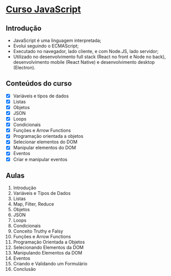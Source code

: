 # [Curso JavaScript](https://www.youtube.com/playlist?list=PLm-VCNNTu3LnlPhqxx03kvjQd3qF6EBdz)

## Introdução 

- JavaScript é uma linguagem interpretada;
- Evolui seguindo o ECMAScript;
- Executado no navegador, lado cliente, e com Node.JS, lado servidor;
- Utilizado no desenvolvimento full stack (React no front e Node no back), desenvolvimento mobile (React Native) e desenvolvimento desktop (Electron).

## Conteúdos do curso

- [X] Variáveis e tipos de dados
- [X] Listas
- [x] Objetos
- [x] JSON
- [x] Loops
- [x] Condicionais
- [x] Funções e Arrow Functions
- [x] Programação orientada a objetos
- [x] Selecionar elementos do DOM 
- [x] Manipular elementos do DOM
- [x] Eventos
- [x] Criar e manipular eventos

## Aulas

1. Introdução
2. Variáveis e Tipos de Dados
3. Listas
4. Map, Filter, Reduce
5. Objetos
6. JSON
7. Loops
8. Condicionais
9. Conceito Truthy e Falsy
10. Funções e Arrow Functions
11. Programação Orientada a Objetos
12. Selecionando Elementos da DOM
13. Manipulando Elementos da DOM
14. Eventos
15. Criando e Validando um Formulário
16. Conclusão